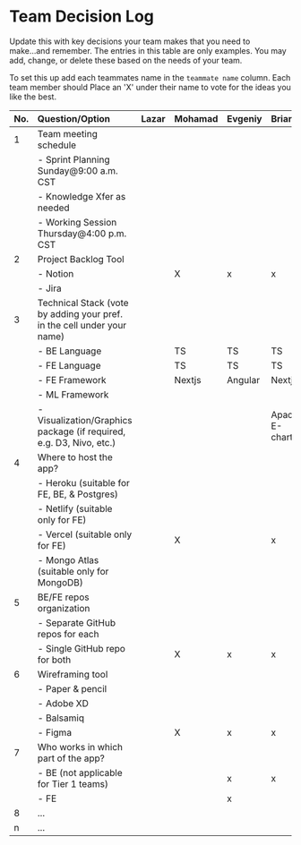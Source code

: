 # Team Decision Log

Update this with key decisions your team makes that you need to make...and 
remember. The entries in this table are only examples. You may add, change, or
delete these based on the needs of your team.

To set this up add each teammates name in the `teammate name` column. Each 
team member should Place an 'X' under their name to vote for the ideas 
you like the best.

| No. | Question/Option | Lazar | Mohamad | Evgeniy | Briane |
| :--- | :--- | :--- | :--- | :--- | :--- |
| 1 | Team meeting schedule | | | | |
|   |	- Sprint Planning Sunday@9:00 a.m. CST | | | | |
|   |	- Knowledge Xfer as needed | | | | |
|   |	- Working Session Thursday@4:00 p.m. CST | | | | |
| 2	| Project Backlog Tool | | | | | | |
|   |	- Notion | |X|x|x|
|   |	- Jira | | | | |
| 3	| Technical Stack (vote by adding your pref. in the cell under your name) | | | | |
|   |	- BE Language | |TS| TS |TS|
|   |	- FE Language | |TS| TS |TS|
|   |	- FE Framework | |Nextjs| Angular |Nextjs|
|   |	- ML Framework | | | | |
|   |	- Visualization/Graphics package (if required, e.g. D3, Nivo, etc.) | | | |Apache E-charts|
| 4	| Where to host the app? | | | | |
|   |	- Heroku (suitable for FE, BE, & Postgres) | | | | |
|   |	- Netlify (suitable only for FE) | | | | |
|   |	- Vercel (suitable only for FE) | |X| |x|
|   |	- Mongo Atlas (suitable only for MongoDB) | | | | |
| 5	| BE/FE repos organization | | | | |
|   |	- Separate GitHub repos for each | | | | |
|   |	- Single GitHub repo for both | |X|x|x|
| 6	| Wireframing tool | | | | |
|   |	- Paper & pencil | | | | |
|   |	- Adobe XD | | | | |
|   |	- Balsamiq | | | | |
|   |	- Figma | |X|x|x|
| 7	| Who works in which part of the app? | | | | |
|   | - BE (not applicable for Tier 1 teams) | | |x|x|
|   |	- FE | | |x| |
| 8	| ... | | | | |
| n | ... | | | | |
